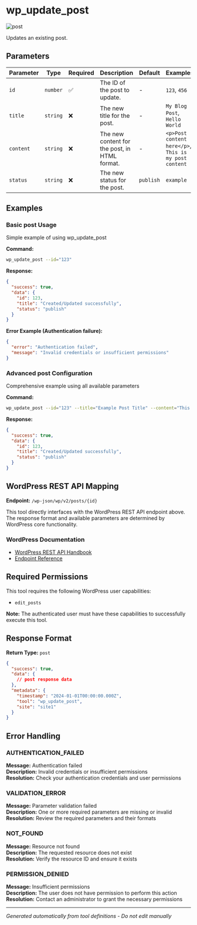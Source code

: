 # wp_update_post

![post](https://img.shields.io/badge/category-post-lightgrey)

Updates an existing post.

## Parameters

| Parameter | Type | Required | Description | Default | Examples |
|-----------|------|----------|-------------|---------|----------|
| `id` | `number` | ✅ | The ID of the post to update. | - | `123`, `456` |
| `title` | `string` | ❌ | The new title for the post. | - | `My Blog Post`, `Hello World` |
| `content` | `string` | ❌ | The new content for the post, in HTML format. | - | `<p>Post content here</p>`, `This is my post content` |
| `status` | `string` | ❌ | The new status for the post. | `publish` | `example` |

## Examples

### Basic post Usage

Simple example of using wp_update_post

**Command:**

```bash
wp_update_post --id="123"
```

**Response:**

```json
{
  "success": true,
  "data": {
    "id": 123,
    "title": "Created/Updated successfully",
    "status": "publish"
  }
}
```

**Error Example (Authentication failure):**

```json
{
  "error": "Authentication failed",
  "message": "Invalid credentials or insufficient permissions"
}
```

### Advanced post Configuration

Comprehensive example using all available parameters

**Command:**

```bash
wp_update_post --id="123" --title="Example Post Title" --content="This is example content for the post." --status="publish"
```

**Response:**

```json
{
  "success": true,
  "data": {
    "id": 123,
    "title": "Created/Updated successfully",
    "status": "publish"
  }
}
```

## WordPress REST API Mapping

**Endpoint:** `/wp-json/wp/v2/posts/{id}`

This tool directly interfaces with the WordPress REST API endpoint above. The response format and available parameters are determined by WordPress core functionality.

### WordPress Documentation

- [WordPress REST API Handbook](https://developer.wordpress.org/rest-api/)
- [Endpoint Reference](https://developer.wordpress.org/rest-api/reference/)

## Required Permissions

This tool requires the following WordPress user capabilities:

- `edit_posts`

**Note:** The authenticated user must have these capabilities to successfully execute this tool.

## Response Format

**Return Type:** `post`

```json
{
  "success": true,
  "data": {
    // post response data
  },
  "metadata": {
    "timestamp": "2024-01-01T00:00:00.000Z",
    "tool": "wp_update_post",
    "site": "site1"
  }
}
```

## Error Handling

### AUTHENTICATION_FAILED

**Message:** Authentication failed  
**Description:** Invalid credentials or insufficient permissions  
**Resolution:** Check your authentication credentials and user permissions

### VALIDATION_ERROR

**Message:** Parameter validation failed  
**Description:** One or more required parameters are missing or invalid  
**Resolution:** Review the required parameters and their formats

### NOT_FOUND

**Message:** Resource not found  
**Description:** The requested resource does not exist  
**Resolution:** Verify the resource ID and ensure it exists

### PERMISSION_DENIED

**Message:** Insufficient permissions  
**Description:** The user does not have permission to perform this action  
**Resolution:** Contact an administrator to grant the necessary permissions

---

*Generated automatically from tool definitions - Do not edit manually*
